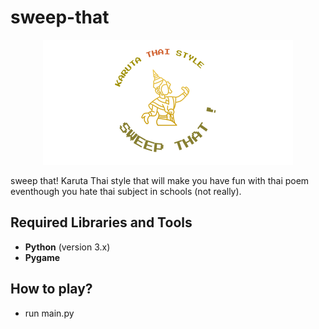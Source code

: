 # sweep-that
<p align="center">
  <img src="asset/LOGO.png" alt="LOGO">
</p>
sweep that! Karuta Thai style that will make you have fun with thai poem eventhough you hate thai subject in schools (not really).

## Required Libraries and Tools
- **Python** (version 3.x)
- **Pygame**

## How to play?
- run main.py

